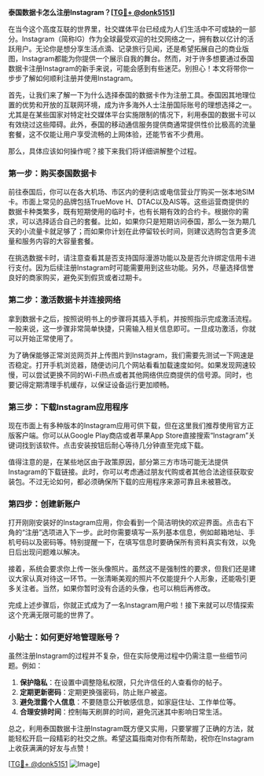 **泰国数据卡怎么注册Instagram？[[TG💪+ @donk5151](https://t.me/s/donk5151)]**

在当今这个高度互联的世界里，社交媒体平台已经成为人们生活中不可或缺的一部分。Instagram（简称IG）作为全球最受欢迎的社交网络之一，拥有数以亿计的活跃用户。无论你是想分享生活点滴、记录旅行见闻，还是希望拓展自己的商业版图，Instagram都能为你提供一个展示自我的舞台。然而，对于许多想要通过泰国数据卡注册Instagram的新手来说，可能会感到有些迷茫。别担心！本文将带你一步步了解如何顺利注册并使用Instagram。

首先，让我们来了解一下为什么选择泰国的数据卡作为注册工具。泰国因其地理位置的优势和开放的互联网环境，成为许多海外人士注册国际账号的理想选择之一。尤其是在某些国家对特定社交媒体平台实施限制的情况下，利用泰国的数据卡可以有效绕过这些障碍。此外，泰国的移动通信服务提供商通常提供性价比极高的流量套餐，这不仅能让用户享受流畅的上网体验，还能节省不少费用。

那么，具体应该如何操作呢？接下来我们将详细讲解整个过程。

### 第一步：购买泰国数据卡

前往泰国后，你可以在各大机场、市区内的便利店或电信营业厅购买一张本地SIM卡。市面上常见的品牌包括TrueMove H、DTAC以及AIS等。这些运营商提供的数据卡种类繁多，既有短期使用的临时卡，也有长期有效的合约卡。根据你的需求，可以选择适合自己的套餐。比如，如果你只是短期访问泰国，那么一张为期几天的小流量卡就足够了；而如果你计划在此停留较长时间，则建议选购包含更多流量和服务内容的大容量套餐。

在挑选数据卡时，请注意查看其是否支持国际漫游功能以及是否允许绑定信用卡进行支付。因为后续注册Instagram时可能需要用到这些功能。另外，尽量选择信誉良好的商家购买，避免买到假货或者过期卡。

### 第二步：激活数据卡并连接网络

拿到数据卡之后，按照说明书上的步骤将其插入手机，并按照指示完成激活流程。一般来说，这一步骤非常简单快捷，只需输入相关信息即可。一旦成功激活，你就可以开始正常使用了。

为了确保能够正常浏览网页并上传图片到Instagram，我们需要先测试一下网速是否稳定。打开手机浏览器，随便访问几个网站看看加载速度如何。如果发现网速较慢，可以尝试更换不同的Wi-Fi热点或者其他网络供应商提供的信号源。同时，也要记得定期清理手机缓存，以保证设备运行更加顺畅。

### 第三步：下载Instagram应用程序

现在市面上有多种版本的Instagram应用可供下载，但在这里我们推荐使用官方正版客户端。你可以从Google Play商店或者苹果App Store直接搜索“Instagram”关键词找到该软件。点击安装按钮后耐心等待几分钟直至完成下载。

值得注意的是，在某些地区由于政策原因，部分第三方市场可能无法提供Instagram的下载链接。此时，你可以考虑通过朋友代购或者其他合法途径获取安装包。不过无论如何，都必须确保所下载的应用程序来源可靠且未被篡改。

### 第四步：创建新账户

打开刚刚安装好的Instagram应用，你会看到一个简洁明快的欢迎界面。点击右下角的“注册”选项进入下一步。此时你需要填写一系列基本信息，例如邮箱地址、手机号码以及密码等。特别提醒一下，在填写信息时要确保所有资料真实有效，以免日后出现问题难以解决。

接着，系统会要求你上传一张头像照片。虽然这不是强制性的要求，但我们还是建议大家认真对待这一环节。一张清晰美观的照片不仅能提升个人形象，还能吸引更多关注者。当然，如果你暂时没有合适的头像，也可以稍后再修改。

完成上述步骤后，你就正式成为了一名Instagram用户啦！接下来就可以尽情探索这个充满无限可能的世界了。

### 小贴士：如何更好地管理账号？

虽然注册Instagram的过程并不复杂，但在实际使用过程中仍需注意一些细节问题。例如：

1. **保护隐私**：在设置中调整隐私权限，只允许信任的人查看你的帖子。
2. **定期更新密码**：定期更换强密码，防止账户被盗。
3. **避免泄露个人信息**：不要随意公开敏感信息，如家庭住址、工作单位等。
4. **合理安排时间**：控制每天刷屏的时间，避免沉迷其中影响日常生活。

总之，利用泰国数据卡注册Instagram既方便又实用，只要掌握了正确的方法，就能轻松开启一段精彩的社交之旅。希望这篇指南对你有所帮助，祝你在Instagram上收获满满的好友与点赞！

[[TG💪+ @donk5151](https://t.me/s/donk5151) ![Image](https://i.postimg.cc/rwNCRYN7/Snipaste-2025-04-30-17-27-05.png)]